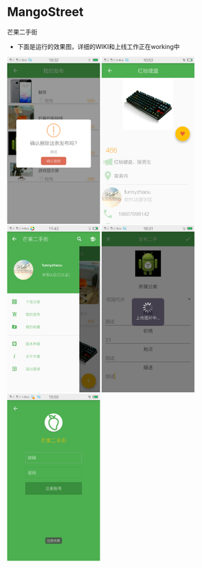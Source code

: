 # MangoStreet
芒果二手街

- 下面是运行的效果图，详细的WIKI和上线工作正在working中

<img src="/screenshots/delete.png" alt="screenshot" title="screenshot" width="216" height="388" /> 
<img src="/screenshots/detial.png" alt="screenshot" title="screenshot" width="216" height="388" /> 
<img src="/screenshots/home_menu.png" alt="screenshot" title="screenshot" width="216" height="388" /> 
<img src="/screenshots/issue.png" alt="screenshot" title="screenshot" width="216" height="388" /> 
<img src="/screenshots/login.png" alt="screenshot" title="screenshot" width="216" height="388" /> 


